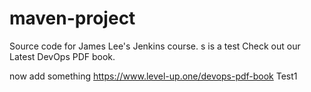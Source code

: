 # maven-project
Source code for James Lee's Jenkins course.
s is a test
Check out our Latest DevOps PDF book.

now add something
https://www.level-up.one/devops-pdf-book
Test1
